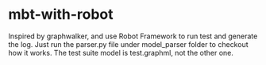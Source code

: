 # mbt-with-robot
Inspired by graphwalker, and use Robot Framework to run test and generate the log.
Just run the parser.py file under model_parser folder to checkout how it works.
The test suite model is test.graphml, not the other one.
